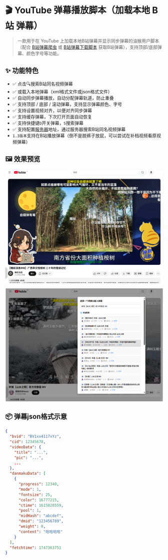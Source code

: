 # 🎬 YouTube 弹幕播放脚本（加载本地 B站 弹幕）

> 一款用于在 YouTube 上加载本地B站弹幕并显示同步弹幕的油猴用户脚本（配合 [B站弹幕爬虫](../bilibili_crawler/README.md) 或 [B站弹幕下载脚本](https://greasyfork.org/zh-CN/scripts/534432) 获取B站弹幕），支持顶部/底部弹幕、颜色字号等功能。


## ✨ 功能特色

* ✅ 点击🔍搜索B站同名视频弹幕
* ✅ 或载入本地弹幕（xml格式文件或json格式文件）
* ✅ 自动同步弹幕播放，自动分配弹幕轨道，防止重叠
* ✅ 支持顶部 / 底部 / 滚动弹幕，支持显示弹幕颜色、字号
* ✅ 支持设置视频对齐，以便对齐同步弹幕
* ✅ 支持缓存弹幕，下次打开页面自动恢复
* ✅ 支持快捷键`D`开关弹幕，`S`搜索弹幕
* ✅ 支持配置[服务器](../bilibili_crawler/README.md#-bilibili-弹幕接口服务serverpy)地址，通过服务器搜索B站同名视频弹幕
* `1.3版本`支持在B站播放弹幕（倒不是脱裤子放屁，可以尝试在补档视频看原视频弹幕）


## 🖼️ 效果预览

![demo01](../images/youtube-danmaku-player-example01.png)

![demo02](../images/youtube-danmaku-player-example02.png)


## 📦 弹幕json格式示意

```json
{
  "bvid": "BV1xx4117xYz",
  "cid": 12345678,
  "videoData": {
    "title": "...",
    "pic": "...",
    ...
  },
  "danmakuData": [
    {
      "progress": 12340,
      "mode": 1,
      "fontsize": 25,
      "color": 16777215,
      "ctime": 1615020559,
      "pool": 1,
      "midHash": "abcdef",
      "dmid": "123456789",
      "weight": 0,
      "content": "哈哈哈哈"
    }
  ],
  "fetchtime": 1747363751
}
```





